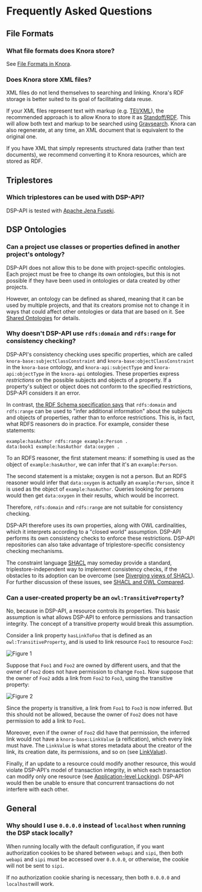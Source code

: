 # Frequently Asked Questions

## File Formats

### What file formats does Knora store?

See [File Formats in Knora](../01-introduction/file-formats.md).

### Does Knora store XML files?

XML files do not lend themselves to searching and linking. Knora's RDF storage
is better suited to its goal of facilitating data reuse.

If your XML files represent text with markup (e.g. [TEI/XML](http://www.tei-c.org/)),
the recommended approach is to allow Knora to store it as
[Standoff/RDF](../01-introduction/standoff-rdf.md). This will allow both text and
markup to be searched using [Gravsearch](../03-endpoints/api-v2/query-language.md). Knora
can also regenerate, at any time, an XML document that is equivalent to the original one.

If you have XML that simply represents structured data (rather than text documents),
we recommend converting it to Knora resources, which are stored as RDF.

## Triplestores

### Which triplestores can be used with DSP-API?

DSP-API is tested with [Apache Jena Fuseki](https://jena.apache.org/).

## DSP Ontologies

### Can a project use classes or properties defined in another project's ontology?

DSP-API does not allow this to be done with project-specific ontologies.
Each project must be free to change its own ontologies, but this is not possible
if they have been used in ontologies or data created by other projects.

However, an ontology can be defined as shared, meaning that it can be used by multiple
projects, and that its creators promise not to change it in ways that could
affect other ontologies or data that are based on it. See
[Shared Ontologies](../02-dsp-ontologies/introduction.md#shared-ontologies) for details.

### Why doesn't DSP-API use `rdfs:domain` and `rdfs:range` for consistency checking?

DSP-API's consistency checking uses specific properties, which are called
`knora-base:subjectClassConstraint` and `knora-base:objectClassConstraint` in
the `knora-base` ontology, and `knora-api:subjectType` and `knora-api:objectType`
in the `knora-api` ontologies. These properties express *restrictions* on the
possible subjects and objects of a property. If a property's subject or object
does not conform to the specified restrictions, DSP-API considers it an error.

In contrast,
[the RDF Schema specification says](https://www.w3.org/TR/rdf-schema/#ch_domainrange)
that `rdfs:domain` and `rdfs:range` can be used to "infer additional information"
about the subjects and objects of properties, rather than to enforce restrictions.
This is, in fact, what RDFS reasoners do in practice. For example, consider these
statements:

```
example:hasAuthor rdfs:range example:Person .
data:book1 example:hasAuthor data:oxygen .
```

To an RDFS reasoner, the first statement means: if something is used as
the object of `example:hasAuthor`, we can infer that it's an
`example:Person`.

The second statement is a mistake; oxygen is not a person. But
an RDFS reasoner would infer that `data:oxygen` is actually an
`example:Person`, since it is used as the object of
`example:hasAuthor`. Queries looking for persons would then get
`data:oxygen` in their results, which would be incorrect.

Therefore, `rdfs:domain` and `rdfs:range` are not suitable for consistency
checking.

DSP-API therefore uses its own properties, along with
OWL cardinalities, which it interprets according to a "closed world"
assumption. DSP-API performs its own consistency checks to enforce
these restrictions. DSP-API repositories can also take advantage of
triplestore-specific consistency checking mechanisms.

The constraint language [SHACL](https://www.w3.org/TR/shacl/) may someday
provide a standard, triplestore-independent way to implement consistency
checks, if the obstacles to its adoption can be overcome
(see [Diverging views of SHACL](https://research.nuance.com/diverging-views-of-shacl/)).
For further discussion of these issues, see
[SHACL and OWL Compared](http://spinrdf.org/shacl-and-owl.html).

### Can a user-created property be an `owl:TransitiveProperty`?

No, because in DSP-API, a resource controls its properties. This basic
assumption is what allows DSP-API to enforce permissions and transaction
integrity. The concept of a transitive property would break this assumption.

Consider a link property `hasLinkToFoo` that is defined as an `owl:TransitiveProperty`,
and is used to link resource `Foo1` to resource `Foo2`:

![Figure 1](faq-fig1.dot.png "Figure 1")

Suppose that `Foo1` and `Foo2` are owned by different users, and that
the owner of `Foo2` does not have permission to change `Foo1`.
Now suppose that the owner of `Foo2` adds a link from `Foo2` to `Foo3`,
using the transitive property:

![Figure 2](faq-fig2.dot.png "Figure 2")

Since the property is transitive, a link from `Foo1` to `Foo3` is now
inferred. But this should not be allowed, because the owner of `Foo2`
does not have permission to add a link to `Foo1`.

Moreover, even if the owner of `Foo2` did have that permission, the inferred
link would not have a `knora-base:LinkValue` (a reification), which every
link must have. The `LinkValue` is what stores metadata about the creator
of the link, its creation date, its permissions, and so on
(see [LinkValue](../02-dsp-ontologies/knora-base.md#linkvalue)).

Finally, if an update to a resource could modify another
resource, this would violate DSP-API's model of transaction integrity, in which
each transaction can modify only one resource
(see [Application-level Locking](../05-internals/design/principles/triplestore-updates.md#application-level-locking)).
DSP-API would then be unable to ensure that concurrent transactions do not
interfere with each other.

## General

### Why should I use `0.0.0.0` instead of `localhost` when running the DSP stack locally?

When running locally with the default configuration, if you want authorization cookies
to be shared between `webapi` and `sipi`, then both `webapi` and `sipi` must be accessed
over `0.0.0.0`, or otherwise, the cookie will not be sent to `sipi`.

If no authorization cookie sharing is necessary, then both `0.0.0.0` and `localhost`will
work.
